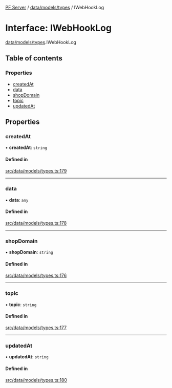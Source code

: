 [PF Server](../README.md) / [data/models/types](../modules/data_models_types.md) / IWebHookLog

# Interface: IWebHookLog

[data/models/types](../modules/data_models_types.md).IWebHookLog

## Table of contents

### Properties

- [createdAt](data_models_types.IWebHookLog.md#createdat)
- [data](data_models_types.IWebHookLog.md#data)
- [shopDomain](data_models_types.IWebHookLog.md#shopdomain)
- [topic](data_models_types.IWebHookLog.md#topic)
- [updatedAt](data_models_types.IWebHookLog.md#updatedat)

## Properties

### createdAt

• **createdAt**: `string`

#### Defined in

[src/data/models/types.ts:179](https://bitbucket.org/bravebits/pfserver/src/83cf3bb/src/data/models/types.ts#lines-179)

___

### data

• **data**: `any`

#### Defined in

[src/data/models/types.ts:178](https://bitbucket.org/bravebits/pfserver/src/83cf3bb/src/data/models/types.ts#lines-178)

___

### shopDomain

• **shopDomain**: `string`

#### Defined in

[src/data/models/types.ts:176](https://bitbucket.org/bravebits/pfserver/src/83cf3bb/src/data/models/types.ts#lines-176)

___

### topic

• **topic**: `string`

#### Defined in

[src/data/models/types.ts:177](https://bitbucket.org/bravebits/pfserver/src/83cf3bb/src/data/models/types.ts#lines-177)

___

### updatedAt

• **updatedAt**: `string`

#### Defined in

[src/data/models/types.ts:180](https://bitbucket.org/bravebits/pfserver/src/83cf3bb/src/data/models/types.ts#lines-180)

